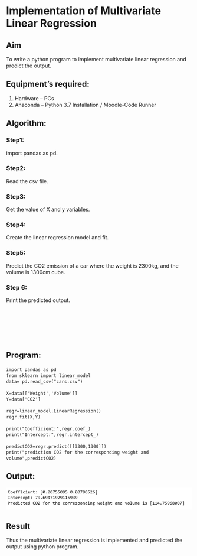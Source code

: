 # Implementation of Multivariate Linear Regression
## Aim
To write a python program to implement multivariate linear regression and predict the output.
## Equipment’s required:
1.	Hardware – PCs
2.	Anaconda – Python 3.7 Installation / Moodle-Code Runner
## Algorithm:
### Step1: 
import pandas as pd.
<br>

### Step2: 
Read the csv file.
<br>

### Step3: 
Get the value of X and y variables.
<br>

### Step4: 
Create the linear regression model and fit.
<br>

### Step5: 
Predict the CO2 emission of a car where the weight is 2300kg, and the volume is 1300cm cube.
<br>

### Step 6: 
Print the predicted output.

<br>
<br>
<br>
<br>
<br>

## Program:
```
import pandas as pd
from sklearn import linear_model
data= pd.read_csv("cars.csv")

X=data[['Weight','Volume']]
Y=data['CO2']

regr=linear_model.LinearRegression()
regr.fit(X,Y)

print("Coefficient:",regr.coef_)
print("Intercept:",regr.intercept_)

predictCO2=regr.predict([[3300,1300]])
print("prediction CO2 for the corresponding weight and volume",predictCO2)
```
## Output:
![OUTPUT](OUTPUT.png)

## Result
Thus the multivariate linear regression is implemented and predicted the output using python program.
